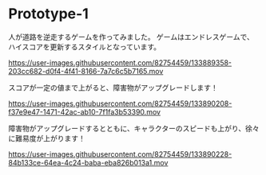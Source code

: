 # Prototype-1

人が道路を逆走するゲームを作ってみました。
ゲームはエンドレスゲームで、ハイスコアを更新するスタイルとなっています。

https://user-images.githubusercontent.com/82754459/133889358-203cc682-d0f4-4f41-8166-7a7c6c5b7165.mov

スコアが一定の値まで上がると、障害物がアップグレードします！

https://user-images.githubusercontent.com/82754459/133890208-f37e9e47-1471-42ac-ab10-7f1fa3b53390.mov

障害物がアップグレードするとともに、キャラクターのスピードも上がり、徐々に難易度が上がります！

https://user-images.githubusercontent.com/82754459/133890228-84b133ce-64ea-4c24-baba-eba826b013a1.mov

